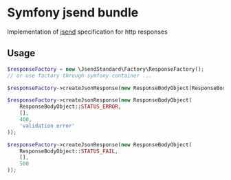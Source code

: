 # Symfony jsend bundle

Implementation of [jsend](https://github.com/omniti-labs/jsend) specification for http responses

## Usage

```php
$responseFactory = new \JsendStandard\Factory\ResponseFactory();
// or use factory through symfony container ...
```

```php
$responseFactory->createJsonResponse(new ResponseBodyObject(ResponseBodyObject::STATUS_SUCCESS));
```

```php
$responseFactory->createJsonResponse(new ResponseBodyObject(
    ResponseBodyObject::STATUS_ERROR,
    [],
    400,
    'validation error'
));
```

```php
$responseFactory->createJsonResponse(new ResponseBodyObject(
    ResponseBodyObject::STATUS_FAIL,
    [],
    500
));
```
